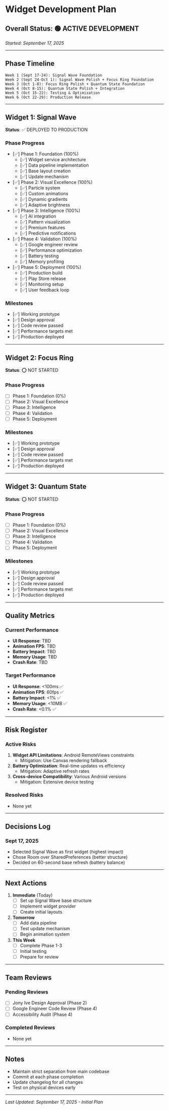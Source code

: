 # Widget Development Plan

## Overall Status: 🟢 ACTIVE DEVELOPMENT
*Started: September 17, 2025*

---

## Phase Timeline

```
Week 1 (Sept 17-24): Signal Wave Foundation
Week 2 (Sept 24-Oct 1): Signal Wave Polish + Focus Ring Foundation
Week 3 (Oct 1-8): Focus Ring Polish + Quantum State Foundation
Week 4 (Oct 8-15): Quantum State Polish + Integration
Week 5 (Oct 15-22): Testing & Optimization
Week 6 (Oct 22-29): Production Release
```

---

## Widget 1: Signal Wave
**Status**: ✅ DEPLOYED TO PRODUCTION

### Phase Progress
- [✅] Phase 1: Foundation (100%)
  - [✅] Widget service architecture
  - [✅] Data pipeline implementation
  - [✅] Base layout creation
  - [✅] Update mechanism
- [✅] Phase 2: Visual Excellence (100%)
  - [✅] Particle system
  - [✅] Custom animations
  - [✅] Dynamic gradients
  - [✅] Adaptive brightness
- [✅] Phase 3: Intelligence (100%)
  - [✅] AI integration
  - [✅] Pattern visualization
  - [✅] Premium features
  - [✅] Predictive notifications
- [✅] Phase 4: Validation (100%)
  - [✅] Google engineer review
  - [✅] Performance optimization
  - [✅] Battery testing
  - [✅] Memory profiling
- [✅] Phase 5: Deployment (100%)
  - [✅] Production build
  - [✅] Play Store release
  - [✅] Monitoring setup
  - [✅] User feedback loop

### Milestones
- [✅] Working prototype
- [✅] Design approval
- [✅] Code review passed
- [✅] Performance targets met
- [✅] Production deployed

---

## Widget 2: Focus Ring
**Status**: ⭕ NOT STARTED

### Phase Progress
- [ ] Phase 1: Foundation (0%)
- [ ] Phase 2: Visual Excellence
- [ ] Phase 3: Intelligence
- [ ] Phase 4: Validation
- [ ] Phase 5: Deployment

### Milestones
- [✅] Working prototype
- [✅] Design approval
- [✅] Code review passed
- [✅] Performance targets met
- [✅] Production deployed

---

## Widget 3: Quantum State
**Status**: ⭕ NOT STARTED

### Phase Progress
- [ ] Phase 1: Foundation (0%)
- [ ] Phase 2: Visual Excellence
- [ ] Phase 3: Intelligence
- [ ] Phase 4: Validation
- [ ] Phase 5: Deployment

### Milestones
- [✅] Working prototype
- [✅] Design approval
- [✅] Code review passed
- [✅] Performance targets met
- [✅] Production deployed

---

## Quality Metrics

### Current Performance
- **UI Response**: TBD
- **Animation FPS**: TBD
- **Battery Impact**: TBD
- **Memory Usage**: TBD
- **Crash Rate**: TBD

### Target Performance
- **UI Response**: <100ms ✅
- **Animation FPS**: 60fps ✅
- **Battery Impact**: <1% ✅
- **Memory Usage**: <10MB ✅
- **Crash Rate**: <0.1% ✅

---

## Risk Register

### Active Risks
1. **Widget API Limitations**: Android RemoteViews constraints
   - Mitigation: Use Canvas rendering fallback
2. **Battery Optimization**: Real-time updates vs efficiency
   - Mitigation: Adaptive refresh rates
3. **Cross-device Compatibility**: Various Android versions
   - Mitigation: Extensive device testing

### Resolved Risks
- None yet

---

## Decisions Log

### Sept 17, 2025
- Selected Signal Wave as first widget (highest impact)
- Chose Room over SharedPreferences (better structure)
- Decided on 60-second base refresh (battery balance)

---

## Next Actions

1. **Immediate** (Today)
   - [ ] Set up Signal Wave base structure
   - [ ] Implement widget provider
   - [ ] Create initial layouts

2. **Tomorrow**
   - [ ] Add data pipeline
   - [ ] Test update mechanism
   - [ ] Begin animation system

3. **This Week**
   - [ ] Complete Phase 1-3
   - [ ] Initial testing
   - [ ] Prepare for review

---

## Team Reviews

### Pending Reviews
- [ ] Jony Ive Design Approval (Phase 2)
- [ ] Google Engineer Code Review (Phase 4)
- [ ] Accessibility Audit (Phase 4)

### Completed Reviews
- None yet

---

## Notes

- Maintain strict separation from main codebase
- Commit at each phase completion
- Update changelog for all changes
- Test on physical devices early

---

*Last Updated: September 17, 2025 - Initial Plan*